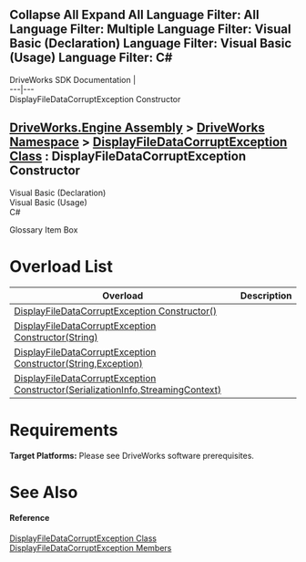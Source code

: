 Collapse All Expand All Language Filter: All  Language Filter: Multiple  Language Filter: Visual Basic (Declaration) Language Filter: Visual Basic (Usage) Language Filter: C#  
---  
DriveWorks SDK Documentation  |   
---|---  
DisplayFileDataCorruptException Constructor   
  
[DriveWorks.Engine Assembly](topic2156.md) > [DriveWorks Namespace](topic2159.md) > [DisplayFileDataCorruptException Class](topic2716.md) : DisplayFileDataCorruptException Constructor  
---  
  
Visual Basic (Declaration)    
Visual Basic (Usage)    
C# 

Glossary Item Box

# Overload List

Overload| Description  
---|---  
[DisplayFileDataCorruptException Constructor()](topic2723.md)|   
[DisplayFileDataCorruptException Constructor(String)](topic2724.md)|   
[DisplayFileDataCorruptException Constructor(String,Exception)](topic2725.md)|   
[DisplayFileDataCorruptException Constructor(SerializationInfo,StreamingContext)](topic2726.md)|   
  
# Requirements

**Target Platforms:** Please see DriveWorks software prerequisites.

# See Also

#### Reference

[DisplayFileDataCorruptException Class](topic2716.md)   
[DisplayFileDataCorruptException Members](topic2717.md)


